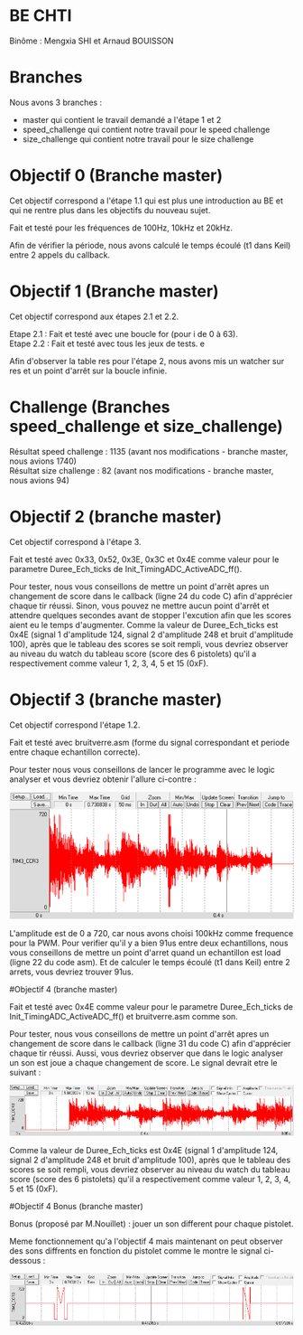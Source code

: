 # BE CHTI

Binôme : Mengxia SHI et Arnaud BOUISSON

# Branches

Nous avons 3 branches :
 - master qui contient le travail demandé a l'étape 1 et 2
 - speed_challenge qui contient notre travail pour le speed challenge
 - size_challenge qui contient notre travail pour le size challenge

# Objectif 0 (Branche master)

Cet objectif correspond a l'étape 1.1 qui est plus une introduction au BE et qui ne rentre plus dans les objectifs du nouveau sujet.

Fait et testé pour les fréquences de 100Hz, 10kHz et 20kHz.

Afin de vérifier la période, nous avons calculé le temps écoulé (t1 dans Keil) entre 2 appels du callback.  

# Objectif 1 (Branche master)

Cet objectif correspond aux étapes 2.1 et 2.2.

Etape 2.1 : Fait et testé avec une boucle for (pour i de 0 à 63).  
Etape 2.2 : Fait et testé avec tous les jeux de tests.  e

Afin d'observer la table res pour l'étape 2, nous avons mis un watcher sur res et un point d'arrêt sur la boucle infinie.  

# Challenge (Branches speed_challenge et size_challenge)

Résultat speed challenge : 1135 (avant nos modifications - branche master, nous avions 1740)  
Résultat size challenge : 82 (avant nos modifications - branche master, nous avions 94)  

# Objectif 2 (branche master)

Cet objectif correspond à l'étape 3.

Fait et testé avec 0x33, 0x52, 0x3E, 0x3C et 0x4E comme valeur pour le parametre Duree_Ech_ticks de Init_TimingADC_ActiveADC_ff().

Pour tester, nous vous conseillons de mettre un point d'arrêt apres un changement de score dans le callback (ligne 24 du code C) afin d'apprécier chaque tir réussi. Sinon, vous pouvez ne mettre aucun point d'arrêt et attendre quelques secondes avant de stopper l'excution afin que les scores aient eu le temps d'augmenter. Comme la valeur de Duree_Ech_ticks est 0x4E (signal 1 d'amplitude 124, signal 2 d'amplitude 248 et bruit d'amplitude 100), après que le tableau des scores se soit rempli, vous devriez observer au niveau du watch du tableau score (score des 6 pistolets) qu'il a respectivement comme valeur 1, 2, 3, 4, 5 et 15 (0xF).

# Objectif 3 (branche master)

Cet objectif correspond l'étape 1.2.

Fait et testé avec bruitverre.asm (forme du signal correspondant et periode entre chaque echantillon correcte).

Pour tester nous vous conseillons de lancer le programme avec le logic analyser et vous devriez obtenir l'allure ci-contre :

![Signal Obj3](/images/spectre_obj3.png)

L'amplitude est de 0 a 720, car nous avons choisi 100kHz comme frequence pour la PWM.
Pour verifier qu'il y a bien 91us entre deux echantillons, nous vous conseillons de mettre un point d'arret quand un echantillon est load (ligne 22 du code asm). Et de calculer le temps écoulé (t1 dans Keil) entre 2 arrets, vous devriez trouver 91us.

#Objectif 4 (branche master)

Fait et testé avec 0x4E comme valeur pour le parametre Duree_Ech_ticks de Init_TimingADC_ActiveADC_ff() et bruitverre.asm comme son.

Pour tester, nous vous conseillons de mettre un point d'arrêt apres un changement de score dans le callback (ligne 31 du code C) afin d'apprécier chaque tir réussi. Aussi, vous devriez observer que dans le logic analyser un son est joue a chaque changement de score. 
Le signal devrait etre le suivant :

![Signal Obj4](/images/spectre_obj4.png)

Comme la valeur de Duree_Ech_ticks est 0x4E (signal 1 d'amplitude 124, signal 2 d'amplitude 248 et bruit d'amplitude 100), après que le tableau des scores se soit rempli, vous devriez observer au niveau du watch du tableau score (score des 6 pistolets) qu'il a respectivement comme valeur 1, 2, 3, 4, 5 et 15 (0xF).

#Objectif 4 Bonus (branche master)

Bonus (proposé par M.Nouillet) : jouer un son different pour chaque pistolet.

Meme fonctionnement qu'a l'objectif 4 mais maintenant on peut observer des sons diffrents en fonction du pistolet comme le montre le signal ci-dessous :

![Signal Obj4 Bonus](/images/spectre_obj4_bonus.png)

